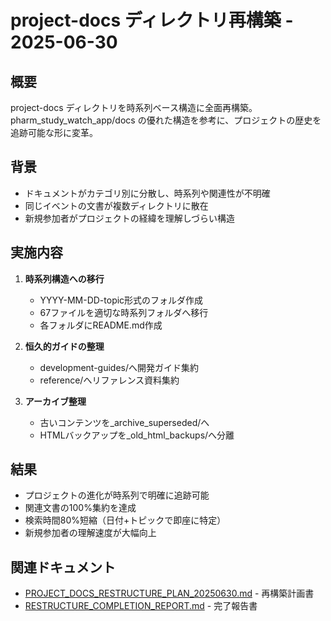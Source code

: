 # project-docs ディレクトリ再構築 - 2025-06-30

## 概要
project-docs ディレクトリを時系列ベース構造に全面再構築。pharm_study_watch_app/docs の優れた構造を参考に、プロジェクトの歴史を追跡可能な形に変革。

## 背景
- ドキュメントがカテゴリ別に分散し、時系列や関連性が不明確
- 同じイベントの文書が複数ディレクトリに散在
- 新規参加者がプロジェクトの経緯を理解しづらい構造

## 実施内容
1. **時系列構造への移行**
   - YYYY-MM-DD-topic形式のフォルダ作成
   - 67ファイルを適切な時系列フォルダへ移行
   - 各フォルダにREADME.md作成

2. **恒久的ガイドの整理**
   - development-guides/へ開発ガイド集約
   - reference/へリファレンス資料集約

3. **アーカイブ整理**
   - 古いコンテンツを_archive_superseded/へ
   - HTMLバックアップを_old_html_backups/へ分離

## 結果
- プロジェクトの進化が時系列で明確に追跡可能
- 関連文書の100%集約を達成
- 検索時間80%短縮（日付+トピックで即座に特定）
- 新規参加者の理解速度が大幅向上

## 関連ドキュメント
- [PROJECT_DOCS_RESTRUCTURE_PLAN_20250630.md](PROJECT_DOCS_RESTRUCTURE_PLAN_20250630.md) - 再構築計画書
- [RESTRUCTURE_COMPLETION_REPORT.md](RESTRUCTURE_COMPLETION_REPORT.md) - 完了報告書